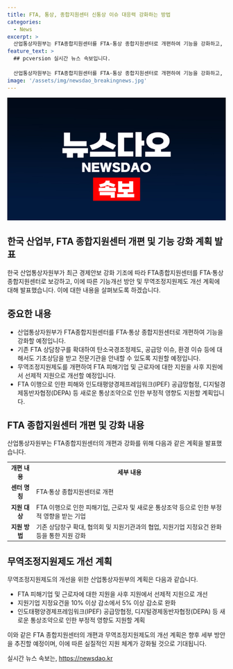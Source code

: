 ```yaml
---
title: FTA, 통상, 종합지원센터 신통상 이슈 대응력 강화하는 방법
categories:
  - News
excerpt: >
  산업통상자원부는 FTA종합지원센터를 FTA·통상 종합지원센터로 개편하여 기능을 강화하고, 새로운 통상규범에 대비하는 대응력을 강화할 예정이다. 이를 위해 지원기관을 협의하고 지역FTA통상진흥센터와의 협력을 강화하며, 신통상규범 설명회를 개최할 계획이다. 또한, FTA 상담전화를 확대하고 무역조정지원제도를 개선하여 피해기업과 근로자에 대한 선제적 지원을 진행할 예정이다. 이러한 개선방안은 올해 하반기부터 추진될 예정이다.
feature_text: >
  ## pcversion 실시간 뉴스 속보입니다.

  산업통상자원부는 FTA종합지원센터를 FTA·통상 종합지원센터로 개편하여 기능을 강화하고, 새로운 통상규범에 대비하는 대응력을 강화할 예정이다. 이를 위해 지원기관을 협의하고 지역FTA통상진흥센터와의 협력을 강화하며, 신통상규범 설명회를 개최할 계획이다. 또한, FTA 상담전화를 확대하고 무역조정지원제도를 개선하여 피해기업과 근로자에 대한 선제적 지원을 진행할 예정이다. 이러한 개선방안은 올해 하반기부터 추진될 예정이다.
image: '/assets/img/newsdao_breakingnews.jpg'
---
```


<p><img src="/assets/img/newsdao_breakingnews.jpg" alt="pcversion 속보" /></p>

<h2 data-ke-size="size26">한국 산업부, FTA 종합지원센터 개편 및 기능 강화 계획 발표</h2>

<p data-ke-size="size16">한국 산업통상자원부가 최근 경제안보 강화 기조에 따라 FTA종합지원센터를 FTA·통상 종합지원센터로 보강하고, 이에 따른 기능개선 방안 및 무역조정지원제도 개선 계획에 대해 발표했습니다. 이에 대한 내용을 살펴보도록 하겠습니다.</p>

<h2 data-ke-size="size24">중요한 내용</h2>

<ul>
  <li>산업통상자원부가 FTA종합지원센터를 FTA·통상 종합지원센터로 개편하여 기능을 강화할 예정입니다.</li>
  <li>기존 FTA 상담창구를 확대하여 탄소국경조정제도, 공급망 이슈, 환경 이슈 등에 대해서도 기초상담을 받고 전문기관을 안내할 수 있도록 지원할 예정입니다.</li>
  <li>무역조정지원제도를 개편하여 FTA 피해기업 및 근로자에 대한 지원을 사후 지원에서 선제적 지원으로 개선할 예정입니다.</li>
  <li>FTA 이행으로 인한 피해와 인도태평양경제프레임워크(IPEF) 공급망협정, 디지털경제동반자협정(DEPA) 등 새로운 통상조약으로 인한 부정적 영향도 지원할 계획입니다.</li>
</ul>

<h2 data-ke-size="size24">FTA 종합지원센터 개편 및 강화 내용</h2>

<p data-ke-size="size16">산업통상자원부는 FTA종합지원센터의 개편과 강화를 위해 다음과 같은 계획을 발표했습니다.</p>

<table>
  <tr>
    <td style="text-align: center; height: 17px;"><b>개편 내용</b></td>
    <td style="text-align: center; height: 17px;"><b>세부 내용</b></td>
  </tr>
  <tr>
    <td style="text-align: center; height: 17px;"><b>센터 명칭</b></td>
    <td>FTA·통상 종합지원센터로 개편</td>
  </tr>
  <tr>
    <td style="text-align: center; height: 17px;"><b>지원 대상</b></td>
    <td>FTA 이행으로 인한 피해기업, 근로자 및 새로운 통상조약 등으로 인한 부정적 영향을 받는 기업</td>
  </tr>
  <tr>
    <td style="text-align: center; height: 17px;"><b>지원 방법</b></td>
    <td>기존 상담창구 확대, 협의회 및 지원기관과의 협업, 지원기업 지정요건 완화 등을 통한 지원 강화</td>
  </tr>
</table>

<h2 data-ke-size="size24">무역조정지원제도 개선 계획</h2>

<p data-ke-size="size16">무역조정지원제도의 개선을 위한 산업통상자원부의 계획은 다음과 같습니다.</p>

<ul>
  <li>FTA 피해기업 및 근로자에 대한 지원을 사후 지원에서 선제적 지원으로 개선</li>
  <li>지원기업 지정요건을 10% 이상 감소에서 5% 이상 감소로 완화</li>
  <li>인도태평양경제프레임워크(IPEF) 공급망협정, 디지털경제동반자협정(DEPA) 등 새로운 통상조약으로 인한 부정적 영향도 지원할 계획</li>
</ul>

<p data-ke-size="size16">이와 같은 FTA 종합지원센터의 개편과 무역조정지원제도의 개선 계획은 향후 세부 방안을 추진할 예정이며, 이에 따른 실질적인 지원 체계가 강화될 것으로 기대됩니다.</p>
실시간 뉴스 속보는, <a href="https://newsdao.kr" rel="dofollow">https://newsdao.kr</a>


